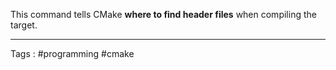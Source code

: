 This command tells CMake **where to find header files** when compiling the target.
___
Tags : #programming #cmake